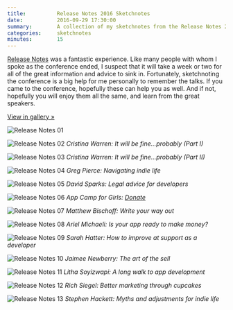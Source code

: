 ```yaml
---
title:          Release Notes 2016 Sketchnotes
date:           2016-09-29 17:30:00
summary:        A collection of my sketchnotes from the Release Notes 2016 conference
categories:     sketchnotes
minutes:        15
---
```


[Release Notes](https://releasenotes.tv/conference) was a fantastic experience. Like many people with whom I spoke as the conference ended, I suspect that it will take a week or two for all of the great information and advice to sink in. Fortunately, sketchnoting the conference is a big help for me personally to remember the talks. If you came to the conference, hopefully these can help you as well. And if not, hopefully you will enjoy them all the same, and learn from the great speakers.

<a href="http://gallery.bsn.io/post/151114942822/sketchnotes-from-the-release-notes-2016-conference" class="button button-blue">View in gallery »</a>

![Release Notes 01](/images/sketchnotes/release-notes-2016/release-notes-2016-sketchnote-01.JPG)

![Release Notes 02](/images/sketchnotes/release-notes-2016/release-notes-2016-sketchnote-02.JPG)
_Cristina Warren: It will be fine...probably (Part I)_

![Release Notes 03](/images/sketchnotes/release-notes-2016/release-notes-2016-sketchnote-03.JPG)
_Cristina Warren: It will be fine...probably (Part II)_

![Release Notes 04](/images/sketchnotes/release-notes-2016/release-notes-2016-sketchnote-04.JPG)
_Greg Pierce: Navigating indie life_

![Release Notes 05](/images/sketchnotes/release-notes-2016/release-notes-2016-sketchnote-05.JPG)
_David Sparks: Legal advice for developers_

![Release Notes 06](/images/sketchnotes/release-notes-2016/release-notes-2016-sketchnote-06.JPG)
_App Camp for Girls: [Donate](https://releasenotes.tv/appcamp4girls)_

![Release Notes 07](/images/sketchnotes/release-notes-2016/release-notes-2016-sketchnote-07.JPG)
_Matthew Bischoff: Write your way out_

![Release Notes 08](/images/sketchnotes/release-notes-2016/release-notes-2016-sketchnote-08.JPG)
_Ariel Michaeli: Is your app ready to make money?_

![Release Notes 09](/images/sketchnotes/release-notes-2016/release-notes-2016-sketchnote-09.JPG)
_Sarah Hatter: How to improve at support as a developer_

![Release Notes 10](/images/sketchnotes/release-notes-2016/release-notes-2016-sketchnote-10.JPG)
_Jaimee Newberry: The art of the sell_

![Release Notes 11](/images/sketchnotes/release-notes-2016/release-notes-2016-sketchnote-11.JPG)
_Litha Soyizwapi: A long walk to app development_

![Release Notes 12](/images/sketchnotes/release-notes-2016/release-notes-2016-sketchnote-12.JPG)
_Rich Siegel: Better marketing through cupcakes_

![Release Notes 13](/images/sketchnotes/release-notes-2016/release-notes-2016-sketchnote-13.JPG)
_Stephen Hackett: Myths and adjustments for indie life_
